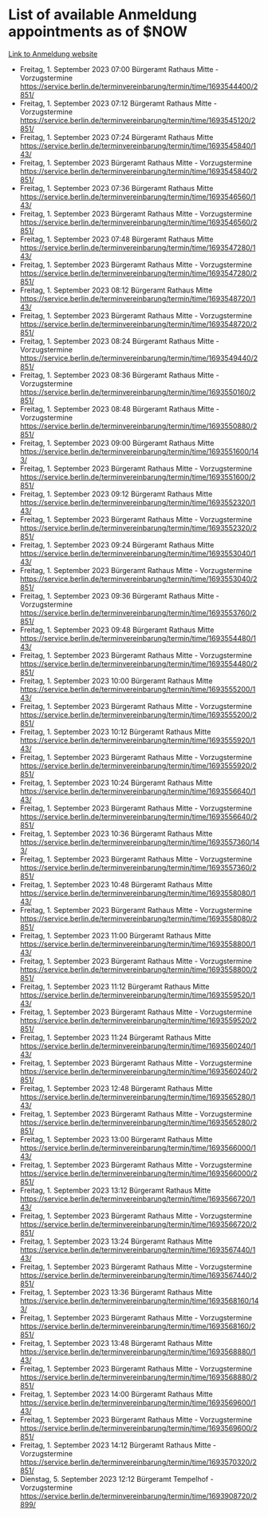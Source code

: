 # List of available Anmeldung appointments as of $NOW
[Link to Anmeldung website](https://service.berlin.de/terminvereinbarung/termin/tag.php?termin=1&anliegen[]=120686&dienstleisterlist=122210,122217,327316,122219,327312,122227,327314,122231,327346,122243,327348,122254,122252,329742,122260,329745,122262,329748,122271,327278,122273,327274,122277,327276,330436,122280,327294,122282,327290,122284,327292,122291,327270,122285,327266,122286,327264,122296,327268,150230,329760,122297,327286,122294,327284,122312,329763,122314,329775,122304,327330,122311,327334,122309,327332,317869,122281,327352,122279,329772,122283,122276,327324,122274,327326,122267,329766,122246,327318,122251,327320,122257,327322,122208,327298,122226,327300&herkunft=http%3A%2F%2Fservice.berlin.de%2Fdienstleistung%2F120686%2F)
- Freitag, 1. September 2023 07:00 Bürgeramt Rathaus Mitte - Vorzugstermine https://service.berlin.de/terminvereinbarung/termin/time/1693544400/2851/
- Freitag, 1. September 2023 07:12 Bürgeramt Rathaus Mitte - Vorzugstermine https://service.berlin.de/terminvereinbarung/termin/time/1693545120/2851/
- Freitag, 1. September 2023 07:24 Bürgeramt Rathaus Mitte https://service.berlin.de/terminvereinbarung/termin/time/1693545840/143/
- Freitag, 1. September 2023  Bürgeramt Rathaus Mitte - Vorzugstermine https://service.berlin.de/terminvereinbarung/termin/time/1693545840/2851/
- Freitag, 1. September 2023 07:36 Bürgeramt Rathaus Mitte https://service.berlin.de/terminvereinbarung/termin/time/1693546560/143/
- Freitag, 1. September 2023  Bürgeramt Rathaus Mitte - Vorzugstermine https://service.berlin.de/terminvereinbarung/termin/time/1693546560/2851/
- Freitag, 1. September 2023 07:48 Bürgeramt Rathaus Mitte https://service.berlin.de/terminvereinbarung/termin/time/1693547280/143/
- Freitag, 1. September 2023  Bürgeramt Rathaus Mitte - Vorzugstermine https://service.berlin.de/terminvereinbarung/termin/time/1693547280/2851/
- Freitag, 1. September 2023 08:12 Bürgeramt Rathaus Mitte https://service.berlin.de/terminvereinbarung/termin/time/1693548720/143/
- Freitag, 1. September 2023  Bürgeramt Rathaus Mitte - Vorzugstermine https://service.berlin.de/terminvereinbarung/termin/time/1693548720/2851/
- Freitag, 1. September 2023 08:24 Bürgeramt Rathaus Mitte - Vorzugstermine https://service.berlin.de/terminvereinbarung/termin/time/1693549440/2851/
- Freitag, 1. September 2023 08:36 Bürgeramt Rathaus Mitte - Vorzugstermine https://service.berlin.de/terminvereinbarung/termin/time/1693550160/2851/
- Freitag, 1. September 2023 08:48 Bürgeramt Rathaus Mitte - Vorzugstermine https://service.berlin.de/terminvereinbarung/termin/time/1693550880/2851/
- Freitag, 1. September 2023 09:00 Bürgeramt Rathaus Mitte https://service.berlin.de/terminvereinbarung/termin/time/1693551600/143/
- Freitag, 1. September 2023  Bürgeramt Rathaus Mitte - Vorzugstermine https://service.berlin.de/terminvereinbarung/termin/time/1693551600/2851/
- Freitag, 1. September 2023 09:12 Bürgeramt Rathaus Mitte https://service.berlin.de/terminvereinbarung/termin/time/1693552320/143/
- Freitag, 1. September 2023  Bürgeramt Rathaus Mitte - Vorzugstermine https://service.berlin.de/terminvereinbarung/termin/time/1693552320/2851/
- Freitag, 1. September 2023 09:24 Bürgeramt Rathaus Mitte https://service.berlin.de/terminvereinbarung/termin/time/1693553040/143/
- Freitag, 1. September 2023  Bürgeramt Rathaus Mitte - Vorzugstermine https://service.berlin.de/terminvereinbarung/termin/time/1693553040/2851/
- Freitag, 1. September 2023 09:36 Bürgeramt Rathaus Mitte - Vorzugstermine https://service.berlin.de/terminvereinbarung/termin/time/1693553760/2851/
- Freitag, 1. September 2023 09:48 Bürgeramt Rathaus Mitte https://service.berlin.de/terminvereinbarung/termin/time/1693554480/143/
- Freitag, 1. September 2023  Bürgeramt Rathaus Mitte - Vorzugstermine https://service.berlin.de/terminvereinbarung/termin/time/1693554480/2851/
- Freitag, 1. September 2023 10:00 Bürgeramt Rathaus Mitte https://service.berlin.de/terminvereinbarung/termin/time/1693555200/143/
- Freitag, 1. September 2023  Bürgeramt Rathaus Mitte - Vorzugstermine https://service.berlin.de/terminvereinbarung/termin/time/1693555200/2851/
- Freitag, 1. September 2023 10:12 Bürgeramt Rathaus Mitte https://service.berlin.de/terminvereinbarung/termin/time/1693555920/143/
- Freitag, 1. September 2023  Bürgeramt Rathaus Mitte - Vorzugstermine https://service.berlin.de/terminvereinbarung/termin/time/1693555920/2851/
- Freitag, 1. September 2023 10:24 Bürgeramt Rathaus Mitte https://service.berlin.de/terminvereinbarung/termin/time/1693556640/143/
- Freitag, 1. September 2023  Bürgeramt Rathaus Mitte - Vorzugstermine https://service.berlin.de/terminvereinbarung/termin/time/1693556640/2851/
- Freitag, 1. September 2023 10:36 Bürgeramt Rathaus Mitte https://service.berlin.de/terminvereinbarung/termin/time/1693557360/143/
- Freitag, 1. September 2023  Bürgeramt Rathaus Mitte - Vorzugstermine https://service.berlin.de/terminvereinbarung/termin/time/1693557360/2851/
- Freitag, 1. September 2023 10:48 Bürgeramt Rathaus Mitte https://service.berlin.de/terminvereinbarung/termin/time/1693558080/143/
- Freitag, 1. September 2023  Bürgeramt Rathaus Mitte - Vorzugstermine https://service.berlin.de/terminvereinbarung/termin/time/1693558080/2851/
- Freitag, 1. September 2023 11:00 Bürgeramt Rathaus Mitte https://service.berlin.de/terminvereinbarung/termin/time/1693558800/143/
- Freitag, 1. September 2023  Bürgeramt Rathaus Mitte - Vorzugstermine https://service.berlin.de/terminvereinbarung/termin/time/1693558800/2851/
- Freitag, 1. September 2023 11:12 Bürgeramt Rathaus Mitte https://service.berlin.de/terminvereinbarung/termin/time/1693559520/143/
- Freitag, 1. September 2023  Bürgeramt Rathaus Mitte - Vorzugstermine https://service.berlin.de/terminvereinbarung/termin/time/1693559520/2851/
- Freitag, 1. September 2023 11:24 Bürgeramt Rathaus Mitte https://service.berlin.de/terminvereinbarung/termin/time/1693560240/143/
- Freitag, 1. September 2023  Bürgeramt Rathaus Mitte - Vorzugstermine https://service.berlin.de/terminvereinbarung/termin/time/1693560240/2851/
- Freitag, 1. September 2023 12:48 Bürgeramt Rathaus Mitte https://service.berlin.de/terminvereinbarung/termin/time/1693565280/143/
- Freitag, 1. September 2023  Bürgeramt Rathaus Mitte - Vorzugstermine https://service.berlin.de/terminvereinbarung/termin/time/1693565280/2851/
- Freitag, 1. September 2023 13:00 Bürgeramt Rathaus Mitte https://service.berlin.de/terminvereinbarung/termin/time/1693566000/143/
- Freitag, 1. September 2023  Bürgeramt Rathaus Mitte - Vorzugstermine https://service.berlin.de/terminvereinbarung/termin/time/1693566000/2851/
- Freitag, 1. September 2023 13:12 Bürgeramt Rathaus Mitte https://service.berlin.de/terminvereinbarung/termin/time/1693566720/143/
- Freitag, 1. September 2023  Bürgeramt Rathaus Mitte - Vorzugstermine https://service.berlin.de/terminvereinbarung/termin/time/1693566720/2851/
- Freitag, 1. September 2023 13:24 Bürgeramt Rathaus Mitte https://service.berlin.de/terminvereinbarung/termin/time/1693567440/143/
- Freitag, 1. September 2023  Bürgeramt Rathaus Mitte - Vorzugstermine https://service.berlin.de/terminvereinbarung/termin/time/1693567440/2851/
- Freitag, 1. September 2023 13:36 Bürgeramt Rathaus Mitte https://service.berlin.de/terminvereinbarung/termin/time/1693568160/143/
- Freitag, 1. September 2023  Bürgeramt Rathaus Mitte - Vorzugstermine https://service.berlin.de/terminvereinbarung/termin/time/1693568160/2851/
- Freitag, 1. September 2023 13:48 Bürgeramt Rathaus Mitte https://service.berlin.de/terminvereinbarung/termin/time/1693568880/143/
- Freitag, 1. September 2023  Bürgeramt Rathaus Mitte - Vorzugstermine https://service.berlin.de/terminvereinbarung/termin/time/1693568880/2851/
- Freitag, 1. September 2023 14:00 Bürgeramt Rathaus Mitte https://service.berlin.de/terminvereinbarung/termin/time/1693569600/143/
- Freitag, 1. September 2023  Bürgeramt Rathaus Mitte - Vorzugstermine https://service.berlin.de/terminvereinbarung/termin/time/1693569600/2851/
- Freitag, 1. September 2023 14:12 Bürgeramt Rathaus Mitte - Vorzugstermine https://service.berlin.de/terminvereinbarung/termin/time/1693570320/2851/
- Dienstag, 5. September 2023 12:12 Bürgeramt Tempelhof - Vorzugstermine https://service.berlin.de/terminvereinbarung/termin/time/1693908720/2899/
